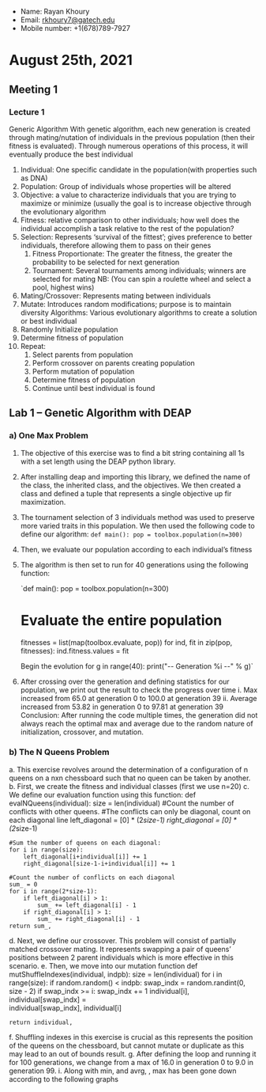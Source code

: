 
* Name: Rayan Khoury
* Email: rkhoury7@gatech.edu
* Mobile number: +1(678)789-7927

# **August 25th, 2021**
## **Meeting 1**
### Lecture 1
Generic Algorithm
With genetic algorithm, each new generation is created through mating/nutation of individuals in the previous population (then their fitness is evaluated). Through numerous operations of this process, it will eventually produce the best individual
1.	Individual: One specific candidate in the population(with properties such as DNA)
2.	Population: Group of individuals whose properties will be altered
3.	Objective: a value to characterize individuals that you are trying to maximize or minimize (usually the goal is to increase objective through the evolutionary algorithm
4.	Fitness: relative comparison to other individuals; how well does the individual accomplish a task relative to the rest of the population? 
5.	Selection: Represents ‘survival of the fittest’; gives preference to better individuals, therefore allowing them to pass on their genes
	1. Fitness Proportionate: The greater the fitness, the greater the probability to be selected for next generation
	2. Tournament: Several tournaments among individuals; winners are selected for mating
NB: (You can spin a roulette wheel and select a pool, highest wins)
6.	Mating/Crossover: Represents mating between individuals
7.	Mutate: Introduces random modifications; purpose is to maintain diversity
Algorithms: Various evolutionary algorithms to create a solution or best individual
1.	Randomly Initialize population
2.	Determine fitness of population
3.	Repeat:
       1. Select parents from population
       2. Perform crossover on parents creating population
       3. Perform mutation of population
       4. Determine fitness of population
       5. Continue until best individual is found

## **Lab 1 – Genetic Algorithm with DEAP**

### a)	One Max Problem
1. 	The objective of this exercise was to find a bit string containing all 1s with a set length using the DEAP python library.
2.	After installing deap and importing this library, we defined the name of the class, the inherited class, and the objectives. We then created a class and defined a tuple that represents a single objective up fir maximization.
3.	The tournament selection of 3 individuals method was used to preserve more varied traits in this population. We then used the following code to define our algorithm:
    `def main():
      pop = toolbox.population(n=300)`

4. Then, we evaluate our population according to each individual’s fitness
5. The algorithm is then set to run for 40 generations using the following function:

    `def main():
      pop = toolbox.population(n=300)
      # Evaluate the entire population
      fitnesses = list(map(toolbox.evaluate, pop))
       for ind, fit in zip(pop, fitnesses):
        ind.fitness.values = fit
        
      Begin the evolution
      for g in range(40):
        print("-- Generation %i --" % g)`

6.	After crossing over the generation and defining statistics for our population, we print out the result to check the progress over time
       	i.  Max increased from 65.0 at generation 0 to 100.0 at generation 39
        ii. Average increased from 53.82 in generation 0 to 97.81 at generation 39
Conclusion:
	After running the code multiple times, the generation did not always reach the optimal max and average due to the random nature of initialization, crossover, and mutation.

### b) The N Queens Problem
a.	This exercise revolves around the determination of a configuration of n queens on a nxn chessboard such that no queen can be taken by another.
b.	First, we create the fitness and individual classes (first we use n=20)
c.	We define our evaluation function using this function:
def evalNQueens(individual):
    size = len(individual)
    #Count the number of conflicts with other queens.
    #The conflicts can only be diagonal, count on each diagonal line
    left_diagonal = [0] * (2*size-1)
    right_diagonal = [0] * (2*size-1)
    
    #Sum the number of queens on each diagonal:
    for i in range(size):
        left_diagonal[i+individual[i]] += 1
        right_diagonal[size-1-i+individual[i]] += 1
    
    #Count the number of conflicts on each diagonal
    sum_ = 0
    for i in range(2*size-1):
        if left_diagonal[i] > 1:
            sum_ += left_diagonal[i] - 1
        if right_diagonal[i] > 1:
            sum_ += right_diagonal[i] - 1
    return sum_,

d.	Next, we define our crossover. This problem will consist of partially matched crossover mating. It represents swapping a pair of queens’ positions between 2 parent individuals which is more effective in this scenario.
e.	Then, we move into our mutation function
def mutShuffleIndexes(individual, indpb):
    size = len(individual)
    for i in range(size):
        if random.random() < indpb:
            swap_indx = random.randint(0, size - 2)
            if swap_indx >= i:
                swap_indx += 1
            individual[i], individual[swap_indx] = \
                individual[swap_indx], individual[i]
    
    return individual,
f.	Shuffling indexes in this exercise is crucial as this represents the position of the queens on the chessboard, but cannot mutate or duplicate as this may lead to an out of bounds result.
g.	After defining the loop and running it for 100 generations, we change from a max of 16.0 in generation 0 to 9.0 in generation 99. 
i.	Along with min, and avrg, , max has been gone down according to the following graphs

